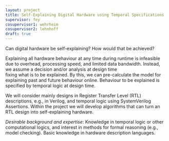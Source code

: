 ```yaml
---
layout: project
title: Self-Explaining Digital Hardware using Temporal Specifications 
supervisor: fey
cosupervisor1: wehrheim
cosupervisor2: lehnhoff
draft: true
---
```


Can digital hardware be self-explaining? How would that be achieved? 

Explaining all hardware behaviour at any time during runtime is infeasible due to overhead, processing speed, and limited data bandwidth. Instead,
we assume a decision and/or analysis at design time  
fixing what is to be explained. By this, we can pre-calculate the model for explaining past and future behaviour online. Behaviour to be explained is specified by temporal logic at design time.

We will consider mainly designs in Register Transfer Level (RTL) descriptions, e.g., in Verilog, and temporal logic using SystemVerilog Assertions. Within the project we will develop algorithms that can turn an RTL design into self-explaining hardware.

<em>Desirable background and expertise</em>:
Knowledge in temporal logic or other computational logics, and interest in methods for formal reasoning (e.g., model checking).
Basic knowledge in hardware description languages.
